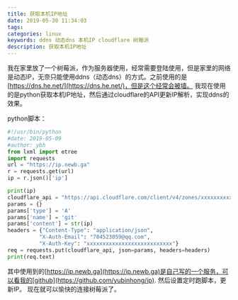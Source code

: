 ```yaml
---
title: 获取本机IP地址
date: 2019-05-30 11:34:03
tags:
categories: linux
keywords: ddns 动态dns 本机IP cloudflare 树莓派
description: 获取本机IP地址
---
```

我在家里放了一个树莓派，作为服务器使用，经常需要登陆使用，但是家里的网络是动态IP，无奈只能使用ddns（动态dns）的方式。之前使用的是[https://dns.he.net/](https://dns.he.net/)，但是这个经常会被墙。
我现在使用的是python获取本机IP地址，然后通过cloudflare的API更新IP解析，实现ddns的效果。

python脚本：
``` python
#!/usr/bin/python
#date: 2019-05-09
#author: ybh
from lxml import etree
import requests
url = "https://ip.newb.ga"
r = requests.get(url)
ip = r.json()['ip']

print(ip)
cloudflare_api = "https://api.cloudflare.com/client/v4/zones/xxxxxxxxxxxxxxxxxxx/dns_records/xxxxxxxxxxxxxxxxxxxxxxxx"
params = {}
params['type'] = 'A'
params['name'] = 'git'
params['content'] = str(ip)
headers = {"Content-Type": "application/json",
          "X-Auth-Email": "704523059@qq.com",
          "X-Auth-Key": "xxxxxxxxxxxxxxxxxxxxxxxxxxx"}
req = requests.put(cloudflare_api, json=params, headers=headers)
print(req.text)
```

其中使用到的[https://ip.newb.ga](https://ip.newb.ga)是自己写的一个服务，可以看我的[github](https://github.com/yubinhong/ip).
然后设置定时跑脚本，更新IP。
现在就可以愉快的连接树莓派了。

